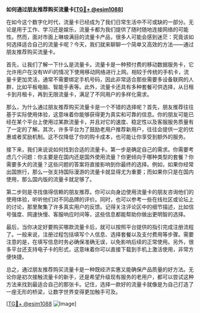 **如何通过朋友推荐购买流量卡[[TG💪+ @esim1088](https://t.me/s/esim1088)]**

在如今这个数字化时代，流量卡已经成为了我们日常生活中不可或缺的一部分。无论是用于工作、学习还是娱乐，流量卡都为我们提供了随时随地连接网络的可能性。然而，面对市面上琳琅满目的流量卡产品，很多人可能会感到迷茫：究竟该如何选择适合自己的流量卡呢？今天，我们就来聊聊一个简单又高效的方法——通过朋友推荐购买流量卡。

首先，让我们了解一下什么是流量卡。流量卡是一种预付费的移动数据服务卡，它允许用户在没有WiFi的情况下使用移动网络进行上网。相较于传统的手机卡，流量卡更加灵活，通常不需要绑定手机号码，因此非常适合那些需要多设备联网的人群，比如平板电脑、智能手表等。此外，流量卡还具有多种套餐可供选择，从日租卡到月租卡，再到无限流量卡，满足了不同用户的多样化需求。

那么，为什么通过朋友推荐购买流量卡是一个不错的选择呢？首先，朋友推荐往往基于实际使用体验，这意味着你能够获得更为真实和可靠的信息。你的朋友可能已经在某个平台上使用过某款流量卡，并且对它的速度、稳定性以及客服服务质量有了一定的了解。其次，许多平台为了鼓励老用户推荐新用户，往往会提供一定的优惠或者奖励机制。这不仅降低了你的购卡成本，也可能让你享受到额外的服务。

接下来，我们来说说如何找到合适的流量卡。第一步是确定自己的需求。你需要考虑几个问题：你主要是在国内还是国外使用流量？你更倾向于哪种类型的套餐？你需要多大的流量？这些问题的答案将直接影响到你最终的选择。例如，如果你经常出国旅行，那么一张支持国际漫游的流量卡就显得尤为重要；而如果你只是在国内使用，那么国内版的流量卡就足够了。

第二步则是寻找值得信赖的朋友推荐。你可以向身边使用流量卡的朋友咨询他们的使用体验，听听他们对不同品牌的评价。同时，也可以参考一些在线社区或论坛上的讨论，那里聚集了许多真实用户的反馈。记得关注评论区中的细节描述，比如信号强度、网速快慢、客服响应时间等，这些信息都能帮助你做出更明智的选择。

最后，当你决定好要购买哪款流量卡后，就可以按照平台提供的指引完成注册流程了。一般来说，注册过程包括填写个人信息、选择套餐以及支付费用等步骤。需要注意的是，在填写信息时务必确保准确无误，以免影响后续的正常使用。另外，很多平台还支持电子卡的形式，这意味着你可以直接下载到手机上激活使用，非常方便快捷。

总之，通过朋友推荐购买流量卡是一种既经济实惠又能确保产品质量的好方法。无论你是初次接触流量卡的新手，还是希望升级现有服务的老用户，都可以尝试这种方法来找到最适合自己的那张卡。记住，选择一款好的流量卡就像是为自己打造了一座无形的桥梁，让数字世界变得更加触手可及。

[[TG💪+ @esim1088](https://t.me/s/esim1088) ![Image](https://i.postimg.cc/4NQfJmqS/Snipaste-2025-05-13-00-14-12.png)]